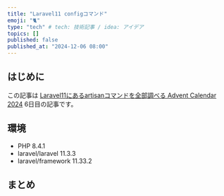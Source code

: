 ```yaml
---
title: "Laravel11 configコマンド"
emoji: "🐈"
type: "tech" # tech: 技術記事 / idea: アイデア
topics: []
published: false
published_at: "2024-12-06 08:00"
---
```


## はじめに

この記事は [Laravel11にあるartisanコマンドを全部調べる Advent Calendar 2024](https://adventar.org/calendars/10674) 6日目の記事です。

## 環境

- PHP 8.4.1
- laravel/laravel 11.3.3
- laravel/framework 11.33.2

## まとめ

